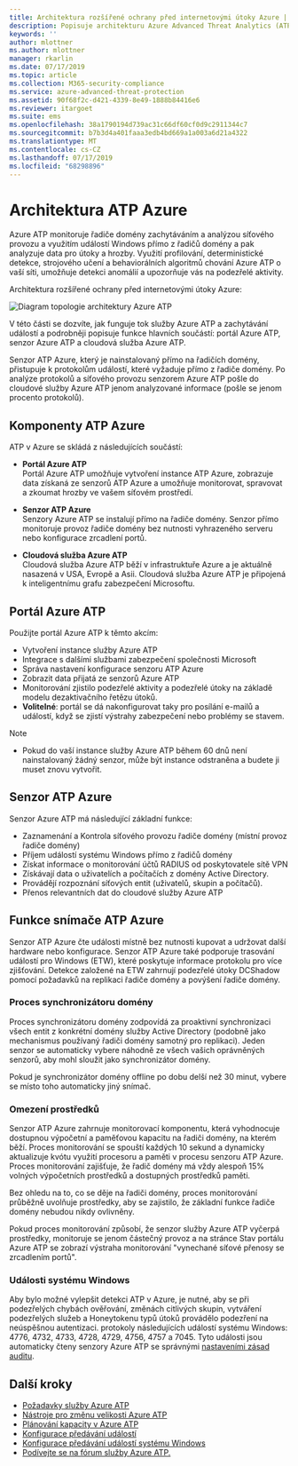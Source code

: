```yaml
---
title: Architektura rozšířené ochrany před internetovými útoky Azure | Microsoft Docs
description: Popisuje architekturu Azure Advanced Threat Analytics (ATP).
keywords: ''
author: mlottner
ms.author: mlottner
manager: rkarlin
ms.date: 07/17/2019
ms.topic: article
ms.collection: M365-security-compliance
ms.service: azure-advanced-threat-protection
ms.assetid: 90f68f2c-d421-4339-8e49-1888b84416e6
ms.reviewer: itargoet
ms.suite: ems
ms.openlocfilehash: 38a1790194d739ac31c66df60cf0d9c2911344c7
ms.sourcegitcommit: b7b3d4a401faaa3edb4bd669a1a003a6d21a4322
ms.translationtype: MT
ms.contentlocale: cs-CZ
ms.lasthandoff: 07/17/2019
ms.locfileid: "68298896"
---
```

# <a name="azure-atp-architecture"></a>Architektura ATP Azure

Azure ATP monitoruje řadiče domény zachytáváním a analýzou síťového provozu a využitím událostí Windows přímo z řadičů domény a pak analyzuje data pro útoky a hrozby. Využití profilování, deterministické detekce, strojového učení a behaviorálních algoritmů chování Azure ATP o vaší síti, umožňuje detekci anomálií a upozorňuje vás na podezřelé aktivity.

Architektura rozšířené ochrany před internetovými útoky Azure:

![Diagram topologie architektury Azure ATP](media/atp-architecture-topology.png)

V této části se dozvíte, jak funguje tok služby Azure ATP a zachytávání událostí a podrobněji popisuje funkce hlavních součástí: portál Azure ATP, senzor Azure ATP a cloudová služba Azure ATP. 

Senzor ATP Azure, který je nainstalovaný přímo na řadičích domény, přistupuje k protokolům událostí, které vyžaduje přímo z řadiče domény. Po analýze protokolů a síťového provozu senzorem Azure ATP pošle do cloudové služby Azure ATP jenom analyzované informace (pošle se jenom procento protokolů). 

## <a name="azure-atp-components"></a>Komponenty ATP Azure
ATP v Azure se skládá z následujících součástí:

-   **Portál Azure ATP** <br>
Portál Azure ATP umožňuje vytvoření instance ATP Azure, zobrazuje data získaná ze senzorů ATP Azure a umožňuje monitorovat, spravovat a zkoumat hrozby ve vašem síťovém prostředí.  
-   **Senzor ATP Azure**<br>
Senzory Azure ATP se instalují přímo na řadiče domény. Senzor přímo monitoruje provoz řadiče domény bez nutnosti vyhrazeného serveru nebo konfigurace zrcadlení portů.

-   **Cloudová služba Azure ATP**<br>
Cloudová služba Azure ATP běží v infrastruktuře Azure a je aktuálně nasazená v USA, Evropě a Asii. Cloudová služba Azure ATP je připojená k inteligentnímu grafu zabezpečení Microsoftu. 

## <a name="azure-atp-portal"></a>Portál Azure ATP 
Použijte portál Azure ATP k těmto akcím:
- Vytvoření instance služby Azure ATP
- Integrace s dalšími službami zabezpečení společnosti Microsoft 
- Správa nastavení konfigurace senzoru ATP Azure 
- Zobrazit data přijatá ze senzorů Azure ATP
- Monitorování zjistilo podezřelé aktivity a podezřelé útoky na základě modelu dezaktivačního řetězu útoků.
- **Volitelné**: portál se dá nakonfigurovat taky pro posílání e-mailů a událostí, když se zjistí výstrahy zabezpečení nebo problémy se stavem.

> [!NOTE]
> - Pokud do vaší instance služby Azure ATP během 60 dnů není nainstalovaný žádný senzor, může být instance odstraněna a budete ji muset znovu vytvořit.

## <a name="azure-atp-sensor"></a>Senzor ATP Azure
Senzor Azure ATP má následující základní funkce:
- Zaznamenání a Kontrola síťového provozu řadiče domény (místní provoz řadiče domény)
- Příjem událostí systému Windows přímo z řadičů domény 
- Získat informace o monitorování účtů RADIUS od poskytovatele sítě VPN
- Získávají data o uživatelích a počítačích z domény Active Directory.
- Provádějí rozpoznání síťových entit (uživatelů, skupin a počítačů).
- Přenos relevantních dat do cloudové služby Azure ATP

 
## <a name="azure-atp-sensor-features"></a>Funkce snímače ATP Azure

Senzor ATP Azure čte události místně bez nutnosti kupovat a udržovat další hardware nebo konfigurace. Senzor ATP Azure také podporuje trasování událostí pro Windows (ETW), které poskytuje informace protokolu pro více zjišťování. Detekce založené na ETW zahrnují podezřelé útoky DCShadow pomocí požadavků na replikaci řadiče domény a povýšení řadiče domény.

### <a name="domain-synchronizer-process"></a>Proces synchronizátoru domény

Proces synchronizátoru domény zodpovídá za proaktivní synchronizaci všech entit z konkrétní domény služby Active Directory (podobně jako mechanismus používaný řadiči domény samotný pro replikaci). Jeden senzor se automaticky vybere náhodně ze všech vašich oprávněných senzorů, aby mohl sloužit jako synchronizátor domény. 

Pokud je synchronizátor domény offline po dobu delší než 30 minut, vybere se místo toho automaticky jiný snímač. 
    
### <a name="resource-limitations"></a>Omezení prostředků

Senzor ATP Azure zahrnuje monitorovací komponentu, která vyhodnocuje dostupnou výpočetní a paměťovou kapacitu na řadiči domény, na kterém běží. Proces monitorování se spouští každých 10 sekund a dynamicky aktualizuje kvótu využití procesoru a paměti v procesu senzoru ATP Azure. Proces monitorování zajišťuje, že řadič domény má vždy alespoň 15% volných výpočetních prostředků a dostupných prostředků paměti.

Bez ohledu na to, co se děje na řadiči domény, proces monitorování průběžně uvolňuje prostředky, aby se zajistilo, že základní funkce řadiče domény nebudou nikdy ovlivněny.

Pokud proces monitorování způsobí, že senzor služby Azure ATP vyčerpá prostředky, monitoruje se jenom částečný provoz a na stránce Stav portálu Azure ATP se zobrazí výstraha monitorování "vynechané síťové přenosy se zrcadlením portů".

### <a name="windows-events"></a>Události systému Windows

Aby bylo možné vylepšit detekci ATP v Azure, je nutné, aby se při podezřelých chybách ověřování, změnách citlivých skupin, vytváření podezřelých služeb a Honeytokenu typů útoků provádělo podezření na neúspěšnou autentizaci. protokoly následujících událostí systému Windows: 4776, 4732, 4733, 4728, 4729, 4756, 4757 a 7045. Tyto události jsou automaticky čteny senzory Azure ATP se správnými [nastaveními zásad auditu](atp-advanced-audit-policy.md). 

## <a name="next-steps"></a>Další kroky

- [Požadavky služby Azure ATP](atp-prerequisites.md)
- [Nástroje pro změnu velikosti Azure ATP](http://aka.ms/trisizingtool)
- [Plánování kapacity v Azure ATP](atp-capacity-planning.md)
- [Konfigurace předávání událostí](configure-event-forwarding.md)
- [Konfigurace předávání událostí systému Windows](configure-event-forwarding.md)
- [Podívejte se na fórum služby Azure ATP.](https://aka.ms/azureatpcommunity)
